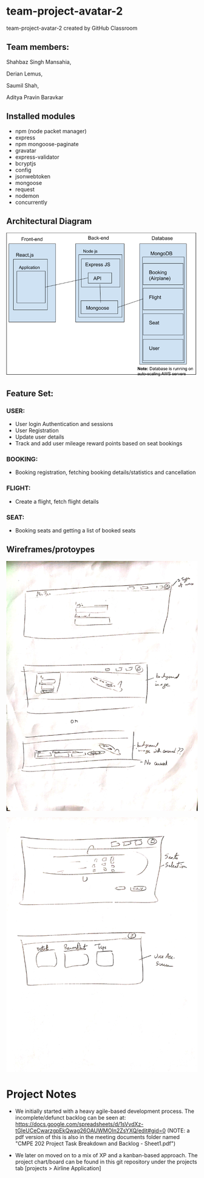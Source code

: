 # team-project-avatar-2

team-project-avatar-2 created by GitHub Classroom

## Team members:

Shahbaz Singh Mansahia,

Derian Lemus,

Saumil Shah,

Aditya Pravin Baravkar

## Installed modules

- npm (node packet manager)
- express
- npm mongoose-paginate
- gravatar
- express-validator
- bcryptjs
- config
- jsonwebtoken
- mongoose
- request
- nodemon
- concurrently

## Architectural Diagram

![This image shows the architectural diagram of the project](/meeting_documents/CMPE_202_Arch_Diagram.png)

## Feature Set:

### USER:

- User login Authentication and sessions
- User Registration
- Update user details
- Track and add user mileage reward points based on seat bookings

### BOOKING:

- Booking registration, fetching booking details/statistics and cancellation

### FLIGHT:

- Create a flight, fetch flight details

### SEAT:

- Booking seats and getting a list of booked seats

## Wireframes/protoypes

![The image shows user login screen and home screen drafts](/meeting_documents/lofi_prototype_file_1.jpg)

![The image shows user account screen and seat selection screen drafts](/meeting_documents/lofi_prototype_file_2.jpg)

# Project Notes

- We initially started with a heavy agile-based development process. The incomplete/defunct backlog can be seen at:
  https://docs.google.com/spreadsheets/d/1sVvdXz-tGIeUCeCwarzgpEkQwag26OAUWMOIn2ZsYXQ/edit#gid=0
  (NOTE: a pdf version of this is also in the meeting documents folder named "CMPE 202 Project Task Breakdown and Backlog - Sheet1.pdf")

- We later on moved on to a mix of XP and a kanban-based approach. The project chart/board can be found in this git repository under the projects tab [projects > Airline Application]
